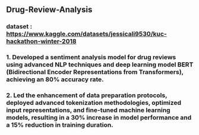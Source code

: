 ## Drug-Review-Analysis
### dataset : https://www.kaggle.com/datasets/jessicali9530/kuc-hackathon-winter-2018

### 1. Developed a sentiment analysis model for drug reviews using advanced NLP techniques and deep learning model BERT (Bidirectional Encoder Representations from Transformers), achieving an 80% accuracy rate.
### 2. Led the enhancement of data preparation protocols, deployed advanced tokenization methodologies, optimized input representations, and fine-tuned machine learning models, resulting in a 30% increase in model performance and a 15% reduction in training duration.
